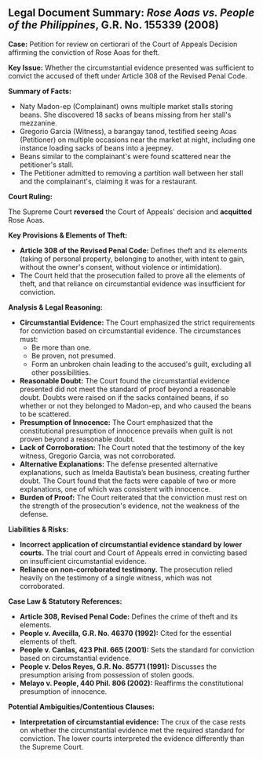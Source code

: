## Legal Document Summary: *Rose Aoas vs. People of the Philippines*, G.R. No. 155339 (2008)

**Case:** Petition for review on certiorari of the Court of Appeals Decision affirming the conviction of Rose Aoas for theft.

**Key Issue:** Whether the circumstantial evidence presented was sufficient to convict the accused of theft under Article 308 of the Revised Penal Code.

**Summary of Facts:**

*   Naty Madon-ep (Complainant) owns multiple market stalls storing beans. She discovered 18 sacks of beans missing from her stall's mezzanine.
*   Gregorio Garcia (Witness), a barangay tanod, testified seeing Aoas (Petitioner) on multiple occasions near the market at night, including one instance loading sacks of beans into a jeepney.
*   Beans similar to the complainant's were found scattered near the petitioner's stall.
*   The Petitioner admitted to removing a partition wall between her stall and the complainant's, claiming it was for a restaurant.

**Court Ruling:**

The Supreme Court **reversed** the Court of Appeals' decision and **acquitted** Rose Aoas.

**Key Provisions & Elements of Theft:**

*   **Article 308 of the Revised Penal Code:** Defines theft and its elements (taking of personal property, belonging to another, with intent to gain, without the owner's consent, without violence or intimidation).
*   The Court held that the prosecution failed to prove all the elements of theft, and that reliance on circumstantial evidence was insufficient for conviction.

**Analysis & Legal Reasoning:**

*   **Circumstantial Evidence:** The Court emphasized the strict requirements for conviction based on circumstantial evidence. The circumstances must:
    *   Be more than one.
    *   Be proven, not presumed.
    *   Form an unbroken chain leading to the accused's guilt, excluding all other possibilities.
*   **Reasonable Doubt:** The Court found the circumstantial evidence presented did not meet the standard of proof beyond a reasonable doubt. Doubts were raised on if the sacks contained beans, if so whether or not they belonged to Madon-ep, and who caused the beans to be scattered.
*   **Presumption of Innocence:** The Court emphasized that the constitutional presumption of innocence prevails when guilt is not proven beyond a reasonable doubt.
*   **Lack of Corroboration:** The Court noted that the testimony of the key witness, Gregorio Garcia, was not corroborated.
*   **Alternative Explanations:** The defense presented alternative explanations, such as Imelda Bautista’s bean business, creating further doubt. The Court found that the facts were capable of two or more explanations, one of which was consistent with innocence.
*   **Burden of Proof:** The Court reiterated that the conviction must rest on the strength of the prosecution's evidence, not the weakness of the defense.

**Liabilities & Risks:**

*   **Incorrect application of circumstantial evidence standard by lower courts.** The trial court and Court of Appeals erred in convicting based on insufficient circumstantial evidence.
*   **Reliance on non-corroborated testimony.** The prosecution relied heavily on the testimony of a single witness, which was not corroborated.

**Case Law & Statutory References:**

*   **Article 308, Revised Penal Code:** Defines the crime of theft and its elements.
*   **People v. Avecilla, G.R. No. 46370 (1992):** Cited for the essential elements of theft.
*   **People v. Canlas, 423 Phil. 665 (2001):** Sets the standard for conviction based on circumstantial evidence.
*   **People v. Delos Reyes, G.R. No. 85771 (1991):** Discusses the presumption arising from possession of stolen goods.
*   **Melayo v. People, 440 Phil. 806 (2002):** Reaffirms the constitutional presumption of innocence.

**Potential Ambiguities/Contentious Clauses:**

*   **Interpretation of circumstantial evidence:** The crux of the case rests on whether the circumstantial evidence met the required standard for conviction. The lower courts interpreted the evidence differently than the Supreme Court.
